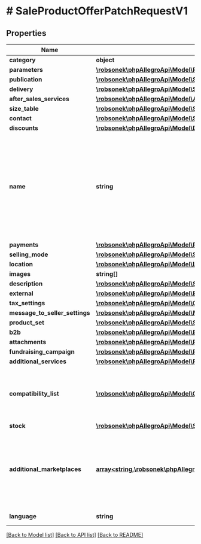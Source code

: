 # # SaleProductOfferPatchRequestV1

## Properties

Name | Type | Description | Notes
------------ | ------------- | ------------- | -------------
**category** | **object** |  | [optional]
**parameters** | [**\robsonek\phpAllegroApi\Model\ParameterProductOfferRequest[]**](ParameterProductOfferRequest.md) |  | [optional]
**publication** | [**\robsonek\phpAllegroApi\Model\SaleProductOfferPublicationRequest**](SaleProductOfferPublicationRequest.md) |  | [optional]
**delivery** | [**\robsonek\phpAllegroApi\Model\SaleProductOfferPatchRequestV1AllOfDelivery**](SaleProductOfferPatchRequestV1AllOfDelivery.md) |  | [optional]
**after_sales_services** | [**\robsonek\phpAllegroApi\Model\AfterSalesServicesProductOfferRequest**](AfterSalesServicesProductOfferRequest.md) |  | [optional]
**size_table** | [**\robsonek\phpAllegroApi\Model\SizeTable**](SizeTable.md) |  | [optional]
**contact** | [**\robsonek\phpAllegroApi\Model\SaleProductOfferRequestBaseAllOfContact**](SaleProductOfferRequestBaseAllOfContact.md) |  | [optional]
**discounts** | [**\robsonek\phpAllegroApi\Model\DiscountsProductOfferRequest**](DiscountsProductOfferRequest.md) |  | [optional]
**name** | **string** | Name (title) of an offer. Length cannot be more than 75 characters. Read more: &lt;a href&#x3D;\&quot;../../tutorials/jak-jednym-requestem-wystawic-oferte-powiazana-z-produktem-D7Kj9gw4xFA#tytul-oferty\&quot; target&#x3D;\&quot;_blank\&quot;&gt;PL&lt;/a&gt;  / &lt;a href&#x3D;\&quot;../../tutorials/list-offer-assigned-product-one-request-D7Kj9M71Bu6#offer-title\&quot; target&#x3D;\&quot;_blank\&quot;&gt;EN&lt;/a&gt; . | [optional]
**payments** | [**\robsonek\phpAllegroApi\Model\Payments**](Payments.md) |  | [optional]
**selling_mode** | [**\robsonek\phpAllegroApi\Model\SellingMode**](SellingMode.md) |  | [optional]
**location** | [**\robsonek\phpAllegroApi\Model\Location**](Location.md) |  | [optional]
**images** | **string[]** |  | [optional]
**description** | [**\robsonek\phpAllegroApi\Model\StandardizedDescription**](StandardizedDescription.md) |  | [optional]
**external** | [**\robsonek\phpAllegroApi\Model\ExternalId**](ExternalId.md) |  | [optional]
**tax_settings** | [**\robsonek\phpAllegroApi\Model\OfferTaxSettings**](OfferTaxSettings.md) |  | [optional]
**message_to_seller_settings** | [**\robsonek\phpAllegroApi\Model\MessageToSellerSettings**](MessageToSellerSettings.md) |  | [optional]
**product_set** | [**\robsonek\phpAllegroApi\Model\SaleProductOfferPatchRequestV1AllOfProductSet[]**](SaleProductOfferPatchRequestV1AllOfProductSet.md) |  | [optional]
**b2b** | [**\robsonek\phpAllegroApi\Model\B2b**](B2b.md) |  | [optional]
**attachments** | [**\robsonek\phpAllegroApi\Model\ProductOfferAttachmentInner[]**](ProductOfferAttachmentInner.md) | An array of offer attachments. | [optional]
**fundraising_campaign** | [**\robsonek\phpAllegroApi\Model\ProductOfferFundraisingCampaignRequest**](ProductOfferFundraisingCampaignRequest.md) |  | [optional]
**additional_services** | [**\robsonek\phpAllegroApi\Model\ProductOfferAdditionalServicesRequest**](ProductOfferAdditionalServicesRequest.md) |  | [optional]
**compatibility_list** | [**\robsonek\phpAllegroApi\Model\CompatibilityListManualType**](CompatibilityListManualType.md) | For the &#x60;/sale/product-offers&#x60; resources you can send only definition of the MANUAL compatibility list. If compatibility list is provided for the product assigned to the offer, it will be used automatically. | [optional]
**stock** | [**\robsonek\phpAllegroApi\Model\SaleProductOffersRequestStock**](SaleProductOffersRequestStock.md) |  | [optional]
**additional_marketplaces** | [**array<string,\robsonek\phpAllegroApi\Model\AdditionalMarketplacesRequestValue>**](AdditionalMarketplacesRequestValue.md) | Selected information about the offer in each additional service. This field does not contain information about the base marketplace of the offer.&lt;br/&gt; Possible values of &#x60;marketplaceId&#x60; can be obtained from &#x60;GET /marketplaces&#x60; resource.&lt;/br&gt; See [Allegro foreign marketplaces](https://developer.allegro.pl/tutorials/listing-and-managing-offers-on-foreign-marketplaces-7GndGjeAATn) for more details regarding this field. | [optional]
**language** | **string** | Declared base language of the offer. | [optional]

[[Back to Model list]](../../README.md#models) [[Back to API list]](../../README.md#endpoints) [[Back to README]](../../README.md)
